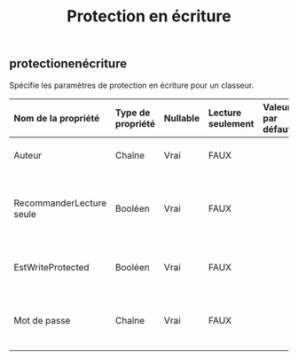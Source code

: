 ﻿---
title: Protection en écriture
second_title: Aspose.Cells Cloud Documen
type: docs
url: /fr/specification/model/writeprotection/
description: "Aspose.Cells Spécification du modèle cloud : WriteProtection. Gérez sans effort Excel et d'autres feuilles de calcul avec des fonctionnalités telles que l'ouverture, la génération, l'édition, le fractionnement, la fusion, la comparaison et la conversion."
kwords: Excel, Office, feuille de calcul, Cloud REST API, protection en écriture
weight: 50
---
## **protectionenécriture**

 Spécifie les paramètres de protection en écriture pour un classeur.

| Nom de la propriété| Type de propriété| Nullable| Lecture seulement| Valeur par défaut| Description|
|:- |:- |:- |:- |:- |:- |
| Auteur| Chaîne| Vrai| FAUX|| Obtient et définit l'auteur.|
| RecommanderLecture seule| Booléen| Vrai| FAUX|| Indique si l’option Lecture seule recommandée est sélectionnée.|
| EstWriteProtected| Booléen| Vrai| FAUX|| Indique si ce classeur est protégé en écriture.|
| Mot de passe| Chaîne| Vrai| FAUX|| Définit le mot de passe protégé pour modifier le fichier.|

